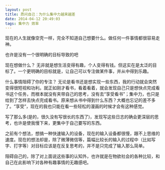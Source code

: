 ```yaml
---
layout: post
title: 质问自己：为什么集中力越来越差
date: 2014-04-12 20:49:03
tags: 集中力 效率
---
```


现在的人生就像空壳一样，完全不知道自己想要什么。做任何一件事情都很容易走神。

也许是没有一个很明确的目标导致的吧

现在想做什么？
无非就是想生活变得有趣，个人变得有钱。但这实在是太泛的目标了。一个更明确的目标就是，让自己可以专注做某件事，并从中得到乐趣。

什么事情阻碍了你的专注？
无论是看书还是想实现一些东西，我的行动就会突然变得很短视和功利。就正如刚才看书，看着看着，就会发现自己只是想快点完成看书这个任务，而根本就没有夹带自己的思考，没有去“享受看书”；集中力，也只是给到了怎样去快点完成看书。原来想从书中得到什么东西？大概也忘记的差不多了。“享受”，现在的我也只能在看一些轻松的漫画的时候才会有这种感觉。

写了那么多(是的，很久没有写很长的东西了)，发现写这些日志的确会更深层的思考，也许是使我慢下来，更集中于自己要写的东西。

之前有个想法，想搞一种快速输入的设备，现在的输入设备都很慢，跟不上思维的速度。现在的想法却是，除了微薄微信等，篇幅比较长的输入的过程中（比如写字、打字等）对目标应该是在反复思考的，并不是只完成了输入那么简单。

阻碍自己的，除了对上面说这些事的认知外，也许就是在物欲社会的各种比较，和自己在此影响下对各种有趣事情的无趣感吧。


